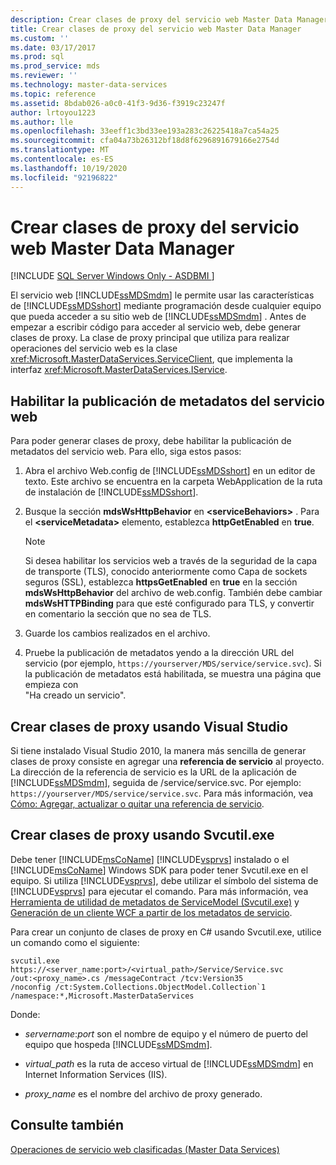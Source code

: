 ```yaml
---
description: Crear clases de proxy del servicio web Master Data Manager
title: Crear clases de proxy del servicio web Master Data Manager
ms.custom: ''
ms.date: 03/17/2017
ms.prod: sql
ms.prod_service: mds
ms.reviewer: ''
ms.technology: master-data-services
ms.topic: reference
ms.assetid: 8bdab026-a0c0-41f3-9d36-f3919c23247f
author: lrtoyou1223
ms.author: lle
ms.openlocfilehash: 33eeff1c3bd33ee193a283c26225418a7ca54a25
ms.sourcegitcommit: cfa04a73b26312bf18d8f6296891679166e2754d
ms.translationtype: MT
ms.contentlocale: es-ES
ms.lasthandoff: 10/19/2020
ms.locfileid: "92196822"
---
```

# <a name="create-master-data-manager-web-service-proxy-classes"></a>Crear clases de proxy del servicio web Master Data Manager

[!INCLUDE [SQL Server Windows Only - ASDBMI ](../../includes/applies-to-version/sql-windows-only-asdbmi.md)]

  El servicio web [!INCLUDE[ssMDSmdm](../../includes/ssmdsmdm-md.md)] le permite usar las características de [!INCLUDE[ssMDSshort](../../includes/ssmdsshort-md.md)] mediante programación desde cualquier equipo que pueda acceder a su sitio web de [!INCLUDE[ssMDSmdm](../../includes/ssmdsmdm-md.md)] . Antes de empezar a escribir código para acceder al servicio web, debe generar clases de proxy. La clase de proxy principal que utiliza para realizar operaciones del servicio web es la clase <xref:Microsoft.MasterDataServices.ServiceClient>, que implementa la interfaz <xref:Microsoft.MasterDataServices.IService>.  
  
## <a name="enable-web-service-metadata-publishing"></a>Habilitar la publicación de metadatos del servicio web  
 Para poder generar clases de proxy, debe habilitar la publicación de metadatos del servicio web. Para ello, siga estos pasos:  
  
1.  Abra el archivo Web.config de [!INCLUDE[ssMDSshort](../../includes/ssmdsshort-md.md)] en un editor de texto. Este archivo se encuentra en la carpeta WebApplication de la ruta de instalación de [!INCLUDE[ssMDSshort](../../includes/ssmdsshort-md.md)].  
  
2.  Busque la sección **mdsWsHttpBehavior** en **\<serviceBehaviors>** . Para el **\<serviceMetadata>** elemento, establezca **httpGetEnabled** en **true**.  
  
    > [!NOTE]  
    >  Si desea habilitar los servicios web a través de la seguridad de la capa de transporte (TLS), conocido anteriormente como Capa de sockets seguros (SSL), establezca **httpsGetEnabled** en **true** en la sección **mdsWsHttpBehavior** del archivo de web.config. También debe cambiar **mdsWsHTTPBinding** para que esté configurado para TLS, y convertir en comentario la sección que no sea de TLS.  
  
3.  Guarde los cambios realizados en el archivo.  
  
4.  Pruebe la publicación de metadatos yendo a la dirección URL del servicio (por ejemplo, `https://yourserver/MDS/service/service.svc`). Si la publicación de metadatos está habilitada, se muestra una página que empieza con   
    "Ha creado un servicio".  
  
## <a name="creating-proxy-classes-by-using-visual-studio"></a>Crear clases de proxy usando Visual Studio  
 Si tiene instalado Visual Studio 2010, la manera más sencilla de generar clases de proxy consiste en agregar una **referencia de servicio** al proyecto. La dirección de la referencia de servicio es la URL de la aplicación de [!INCLUDE[ssMDSmdm](../../includes/ssmdsmdm-md.md)], seguida de /service/service.svc. Por ejemplo: `https://yourserver/MDS/service/service.svc`. Para más información, vea [Cómo: Agregar, actualizar o quitar una referencia de servicio](/previous-versions/bb628652(v=vs.140)).  
  
## <a name="creating-proxy-classes-by-using-svcutilexe"></a>Crear clases de proxy usando Svcutil.exe  
 Debe tener [!INCLUDE[msCoName](../../includes/msconame-md.md)] [!INCLUDE[vsprvs](../../includes/vsprvs-md.md)] instalado o el [!INCLUDE[msCoName](../../includes/msconame-md.md)] Windows SDK para poder tener Svcutil.exe en el equipo. Si utiliza [!INCLUDE[vsprvs](../../includes/vsprvs-md.md)], debe utilizar el símbolo del sistema de [!INCLUDE[vsprvs](../../includes/vsprvs-md.md)] para ejecutar el comando. Para más información, vea [Herramienta de utilidad de metadatos de ServiceModel (Svcutil.exe)](/dotnet/framework/wcf/servicemodel-metadata-utility-tool-svcutil-exe) y [Generación de un cliente WCF a partir de los metadatos de servicio](/dotnet/framework/wcf/feature-details/generating-a-wcf-client-from-service-metadata).  
  
 Para crear un conjunto de clases de proxy en C# usando Svcutil.exe, utilice un comando como el siguiente:  
  
```  
svcutil.exe https://<server_name:port>/<virtual_path>/Service/Service.svc   
/out:<proxy_name>.cs /messageContract /tcv:Version35   
/noconfig /ct:System.Collections.ObjectModel.Collection`1   
/namespace:*,Microsoft.MasterDataServices  
```  
  
 Donde:  
  
-   *servername*:*port* son el nombre de equipo y el número de puerto del equipo que hospeda [!INCLUDE[ssMDSmdm](../../includes/ssmdsmdm-md.md)].  
  
-   *virtual_path* es la ruta de acceso virtual de [!INCLUDE[ssMDSmdm](../../includes/ssmdsmdm-md.md)] en Internet Information Services (IIS).  
  
-   *proxy_name* es el nombre del archivo de proxy generado.  
  
## <a name="see-also"></a>Consulte también  
 [Operaciones de servicio web clasificadas &#40;Master Data Services&#41;](../../master-data-services/develop/categorized-web-service-operations-master-data-services.md)  
  
